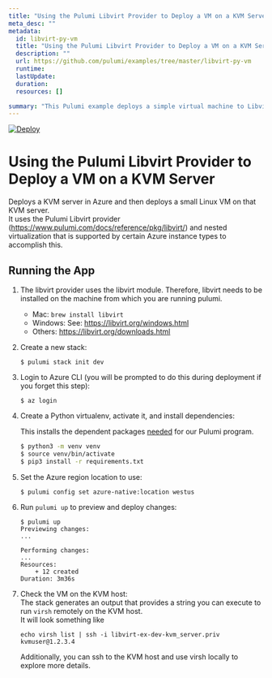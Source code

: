 ```yaml
---
title: "Using the Pulumi Libvirt Provider to Deploy a VM on a KVM Server"
meta_desc: ""
metadata:
  id: libvirt-py-vm
  title: "Using the Pulumi Libvirt Provider to Deploy a VM on a KVM Server"
  description: ""
  url: https://github.com/pulumi/examples/tree/master/libvirt-py-vm
  runtime: 
  lastUpdate: 
  duration: 
  resources: []

summary: "This Pulumi example deploys a simple virtual machine to Libvirt using Python programming language. It creates a virtual machine with two disks, creates a local bridge for networking and adds an SSH key. It orchestrates the use-case of cloud-computing using the Libvirt open source virtualization hypervisor. This example doesn&#x27;t involve any cloud providers so it can be used to deploy resources without connecting to any cloud providers such as AWS or GCP."
---
```


[![Deploy](https://get.pulumi.com/new/button.svg)](https://app.pulumi.com/new?template=https://github.com/pulumi/examples/blob/master/libvirt-py-vm/README.md)

# Using the Pulumi Libvirt Provider to Deploy a VM on a KVM Server

Deploys a KVM server in Azure and then deploys a small Linux VM on that KVM server.  
It uses the Pulumi Libvirt provider (https://www.pulumi.com/docs/reference/pkg/libvirt/) and nested virtualization that is supported by certain Azure instance types to accomplish this.

## Running the App

1. The libvirt provider uses the libvirt module. Therefore, libvirt needs to be installed on the machine from which you are running pulumi.
   - Mac: `brew install libvirt`
   - Windows: See: https://libvirt.org/windows.html
   - Others: https://libvirt.org/downloads.html
   
1. Create a new stack:

   ```
   $ pulumi stack init dev
   ```

1. Login to Azure CLI (you will be prompted to do this during deployment if you forget this step):

   ```
   $ az login
   ```

1. Create a Python virtualenv, activate it, and install dependencies:

   This installs the dependent packages [needed](https://www.pulumi.com/docs/intro/concepts/how-pulumi-works/) for our Pulumi program.

   ```bash
   $ python3 -m venv venv
   $ source venv/bin/activate
   $ pip3 install -r requirements.txt
   ```

1. Set the Azure region location to use:

   ```
   $ pulumi config set azure-native:location westus
   ```

1. Run `pulumi up` to preview and deploy changes:

   ```
   $ pulumi up
   Previewing changes:
   ...

   Performing changes:
   ...
   Resources:
       + 12 created
   Duration: 3m36s
   ```

1. Check the VM on the KVM host:  
   The stack generates an output that provides a string you can execute to run `virsh` remotely on the KVM host.  
   It will look something like
   ```
   echo virsh list | ssh -i libvirt-ex-dev-kvm_server.priv kvmuser@1.2.3.4
   ```
   Additionally, you can ssh to the KVM host and use virsh locally to explore more details.


